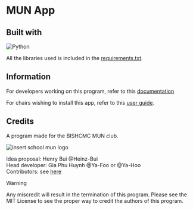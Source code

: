 # MUN App

## Built with

![Python](https://img.shields.io/badge/python-3670A0?style=for-the-badge&logo=python&logoColor=ffdd54)

All the libraries used is included in the [requirements.txt](requirements.txt).

## Information

For developers working on this program, refer to this [documentation](documents/DOCUMENTATION.md)

For chairs wishing to install this app, refer to this [user guide](documents/USERGUIDE.md).

## Credits

A program made for the BISHCMC MUN club.

![insert school mun logo]()

Idea proposal: Henry Bui @Heinz-Bui  
Head developer: Gia Phu Huynh @Ya-Foo or @Ya-Hoo  
Contributors: see [here](documents/CONTRIBUTORS.md)

> [!WARNING]
> Any miscredit will result in the termination of this program. Please see the MIT License to see the proper way to credit the authors of this program.
